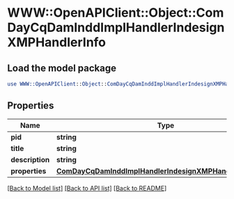 # WWW::OpenAPIClient::Object::ComDayCqDamInddImplHandlerIndesignXMPHandlerInfo

## Load the model package
```perl
use WWW::OpenAPIClient::Object::ComDayCqDamInddImplHandlerIndesignXMPHandlerInfo;
```

## Properties
Name | Type | Description | Notes
------------ | ------------- | ------------- | -------------
**pid** | **string** |  | [optional] 
**title** | **string** |  | [optional] 
**description** | **string** |  | [optional] 
**properties** | [**ComDayCqDamInddImplHandlerIndesignXMPHandlerProperties**](ComDayCqDamInddImplHandlerIndesignXMPHandlerProperties.md) |  | [optional] 

[[Back to Model list]](../README.md#documentation-for-models) [[Back to API list]](../README.md#documentation-for-api-endpoints) [[Back to README]](../README.md)


